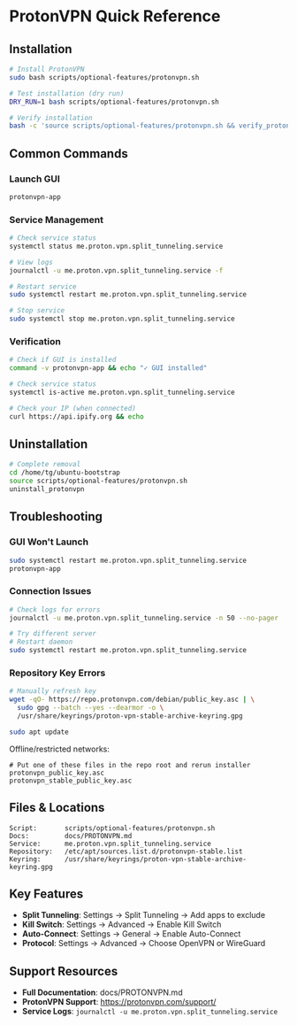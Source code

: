 # ProtonVPN Quick Reference

## Installation

```bash
# Install ProtonVPN
sudo bash scripts/optional-features/protonvpn.sh

# Test installation (dry run)
DRY_RUN=1 bash scripts/optional-features/protonvpn.sh

# Verify installation
bash -c 'source scripts/optional-features/protonvpn.sh && verify_protonvpn'
```

## Common Commands

### Launch GUI
```bash
protonvpn-app
```

### Service Management
```bash
# Check service status
systemctl status me.proton.vpn.split_tunneling.service

# View logs
journalctl -u me.proton.vpn.split_tunneling.service -f

# Restart service
sudo systemctl restart me.proton.vpn.split_tunneling.service

# Stop service
sudo systemctl stop me.proton.vpn.split_tunneling.service
```

### Verification
```bash
# Check if GUI is installed
command -v protonvpn-app && echo "✓ GUI installed"

# Check service status
systemctl is-active me.proton.vpn.split_tunneling.service

# Check your IP (when connected)
curl https://api.ipify.org && echo
```

## Uninstallation

```bash
# Complete removal
cd /home/tg/ubuntu-bootstrap
source scripts/optional-features/protonvpn.sh
uninstall_protonvpn
```

## Troubleshooting

### GUI Won't Launch
```bash
sudo systemctl restart me.proton.vpn.split_tunneling.service
protonvpn-app
```

### Connection Issues
```bash
# Check logs for errors
journalctl -u me.proton.vpn.split_tunneling.service -n 50 --no-pager

# Try different server
# Restart daemon
sudo systemctl restart me.proton.vpn.split_tunneling.service
```

### Repository Key Errors
```bash
# Manually refresh key
wget -qO- https://repo.protonvpn.com/debian/public_key.asc | \
  sudo gpg --batch --yes --dearmor -o \
  /usr/share/keyrings/proton-vpn-stable-archive-keyring.gpg

sudo apt update
```

Offline/restricted networks:
```
# Put one of these files in the repo root and rerun installer
protonvpn_public_key.asc
protonvpn_stable_public_key.asc
```

## Files & Locations

```
Script:       scripts/optional-features/protonvpn.sh
Docs:         docs/PROTONVPN.md
Service:      me.proton.vpn.split_tunneling.service
Repository:   /etc/apt/sources.list.d/protonvpn-stable.list
Keyring:      /usr/share/keyrings/proton-vpn-stable-archive-keyring.gpg
```

## Key Features

- **Split Tunneling**: Settings → Split Tunneling → Add apps to exclude
- **Kill Switch**: Settings → Advanced → Enable Kill Switch
- **Auto-Connect**: Settings → General → Enable Auto-Connect
- **Protocol**: Settings → Advanced → Choose OpenVPN or WireGuard

## Support Resources

- **Full Documentation**: docs/PROTONVPN.md
- **ProtonVPN Support**: https://protonvpn.com/support/
- **Service Logs**: `journalctl -u me.proton.vpn.split_tunneling.service`
